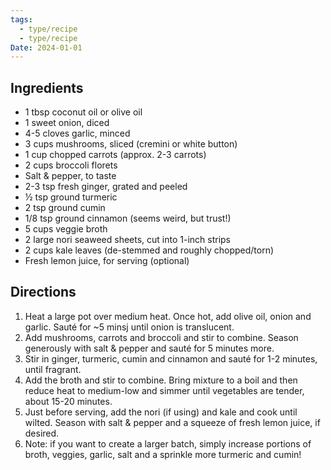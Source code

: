 ```yaml
---
tags:
  - type/recipe
  - type/recipe
Date: 2024-01-01
---
```


## Ingredients
- 1 tbsp coconut oil or olive oil
- 1 sweet onion, diced
- 4-5 cloves garlic, minced
- 3 cups mushrooms, sliced (cremini or white button)
- 1 cup chopped carrots (approx. 2-3 carrots)
- 2 cups broccoli florets
- Salt & pepper, to taste
- 2-3 tsp fresh ginger, grated and peeled
- ½ tsp ground turmeric
- 2 tsp ground cumin
- 1/8 tsp ground cinnamon (seems weird, but trust!)
- 5 cups veggie broth
- 2 large nori seaweed sheets, cut into 1-inch strips
- 2 cups kale leaves (de-stemmed and roughly chopped/torn)
- Fresh lemon juice, for serving (optional)
## Directions

1. Heat a large pot over medium heat. Once hot, add olive oil, onion and garlic. Sauté for ~5 minsj until onion is translucent.
2. Add mushrooms, carrots and broccoli and stir to combine. Season generously with salt & pepper and sauté for 5 minutes more.
3. Stir in ginger, turmeric, cumin and cinnamon and sauté for 1-2 minutes, until fragrant.
4. Add the broth and stir to combine. Bring mixture to a boil and then reduce heat to medium-low and simmer until vegetables are tender, about 15-20 minutes.
5. Just before serving, add the nori (if using) and kale and cook until wilted. Season with salt & pepper and a squeeze of fresh lemon juice, if desired.
6. Note: if you want to create a larger batch, simply increase portions of broth, veggies, garlic, salt and a sprinkle more turmeric and cumin!